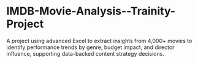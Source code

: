 # IMDB-Movie-Analysis--Trainity-Project
A project using advanced Excel to extract insights from 4,000+ movies to identify performance trends by genre, budget impact, and director influence, supporting data-backed content strategy decisions.
